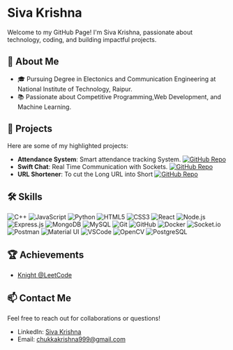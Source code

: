 # Siva Krishna

Welcome to my GitHub Page! 
I'm Siva Krishna, passionate about technology, coding, and building
impactful projects.

## 🌱 About Me

- 🎓 Pursuing Degree in Electonics and Communication Engineering at National Institute of Technology, Raipur.
- 📚 Passionate about Competitive Programming,Web Development, and Machine Learning.

## 🔭 Projects

Here are some of my highlighted projects:

- **Attendance System**: Smart attendance tracking System. [![GitHub Repo](https://img.shields.io/badge/GitHub-AttendanceSystem-blue?style=flat&logo=github)](https://github.com/sivakrishna1023/Smart-Attendance-Tracking-System)
- **Swift Chat**: Real Time Communication with Sockets. [![GitHub Repo](https://img.shields.io/badge/GitHub-SwiftChat-blue?style=flat&logo=github)](https://github.com/sivakrishna1023/SwiftChat)
- **URL Shortener**: To cut the Long URL into Short [![GitHub Repo](https://img.shields.io/badge/GitHub-UrlShorts-blue?style=flat&logo=github)](https://github.com/sivakrishna1023/URL-shorts)

## 🛠 Skills


![C++](https://img.shields.io/badge/-C++-00599C?style=flat&logo=cplusplus&logoColor=white) 
![JavaScript](https://img.shields.io/badge/-JavaScript-F7DF1E?style=flat&logo=javascript&logoColor=black) 
![Python](https://img.shields.io/badge/-Python-3776AB?style=flat&logo=python&logoColor=white) 
![HTML5](https://img.shields.io/badge/-HTML5-E34F26?style=flat&logo=html5&logoColor=white) 
![CSS3](https://img.shields.io/badge/-CSS3-1572B6?style=flat&logo=css3&logoColor=white)
![React](https://img.shields.io/badge/-React-61DAFB?style=flat&logo=react&logoColor=black) 
![Node.js](https://img.shields.io/badge/-Node.js-339933?style=flat&logo=nodedotjs&logoColor=white) 
![Express.js](https://img.shields.io/badge/-Express-000000?style=flat&logo=express&logoColor=white) 
![MongoDB](https://img.shields.io/badge/-MongoDB-47A248?style=flat&logo=mongodb&logoColor=white) 
![MySQL](https://img.shields.io/badge/-MySQL-4479A1?style=flat&logo=mysql&logoColor=white) 
![Git](https://img.shields.io/badge/-Git-F05032?style=flat&logo=git&logoColor=white) 
![GitHub](https://img.shields.io/badge/-GitHub-181717?style=flat&logo=github&logoColor=white) 
![Docker](https://img.shields.io/badge/-Docker-2496ED?style=flat&logo=docker&logoColor=white)
![Socket.io](https://img.shields.io/badge/-Socket.io-010001?style=flat&logo=socketdotio&logoColor=white)
![Postman](https://img.shields.io/badge/-Postman-FF6C37?style=flat&logo=postman&logoColor=white)
![Material UI](https://img.shields.io/badge/-Material%20UI-0081CB?style=flat&logo=material-ui&logoColor=white)
![VSCode](https://img.shields.io/badge/-VSCode-007ACC?style=flat&logo=visualstudiocode&logoColor=white)
![OpenCV](https://img.shields.io/badge/-OpenCV-5C3D3D?style=flat&logo=opencv&logoColor=white)
![PostgreSQL](https://img.shields.io/badge/-PostgreSQL-4169E1?style=flat&logo=postgresql&logoColor=white)



## 🏆 Achievements

- [Knight @LeetCode](https://leetcode.com/u/Sivakrishna1096) 

## 📫 Contact Me

Feel free to reach out for collaborations or questions!

- LinkedIn: [Siva Krishna](https://www.linkedin.com/in/siva-krishna-4bb951250)
- Email: chukkakrishna999@gmail.com
